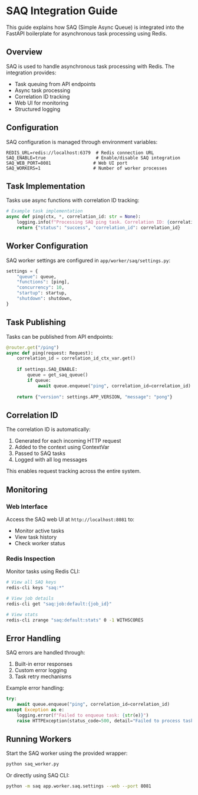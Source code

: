 # SAQ Integration Guide

This guide explains how SAQ (Simple Async Queue) is integrated into the FastAPI boilerplate for asynchronous task processing using Redis.

## Overview

SAQ is used to handle asynchronous task processing with Redis. The integration provides:
- Task queuing from API endpoints
- Async task processing
- Correlation ID tracking
- Web UI for monitoring
- Structured logging

## Configuration

SAQ configuration is managed through environment variables:

```env
REDIS_URL=redis://localhost:6379  # Redis connection URL
SAQ_ENABLE=true                   # Enable/disable SAQ integration
SAQ_WEB_PORT=8081                # Web UI port
SAQ_WORKERS=1                    # Number of worker processes
```

## Task Implementation

Tasks use async functions with correlation ID tracking:

```python
# Example task implementation
async def ping(ctx, *, correlation_id: str = None):
    logging.info(f"Processing SAQ ping task. Correlation ID: {correlation_id}")
    return {"status": "success", "correlation_id": correlation_id}
```

## Worker Configuration

SAQ worker settings are configured in `app/worker/saq/settings.py`:

```python
settings = {
    "queue": queue,
    "functions": [ping],
    "concurrency": 10,
    "startup": startup,
    "shutdown": shutdown,
}
```

## Task Publishing

Tasks can be published from API endpoints:

```python
@router.get("/ping")
async def ping(request: Request):
    correlation_id = correlation_id_ctx_var.get()
    
    if settings.SAQ_ENABLE:
        queue = get_saq_queue()
        if queue:
            await queue.enqueue("ping", correlation_id=correlation_id)
    
    return {"version": settings.APP_VERSION, "message": "pong"}
```

## Correlation ID

The correlation ID is automatically:
1. Generated for each incoming HTTP request
2. Added to the context using ContextVar
3. Passed to SAQ tasks
4. Logged with all log messages

This enables request tracking across the entire system.

## Monitoring

### Web Interface
Access the SAQ web UI at `http://localhost:8081` to:
- Monitor active tasks
- View task history
- Check worker status

### Redis Inspection
Monitor tasks using Redis CLI:
```bash
# View all SAQ keys
redis-cli keys "saq:*"

# View job details
redis-cli get "saq:job:default:{job_id}"

# View stats
redis-cli zrange "saq:default:stats" 0 -1 WITHSCORES
```

## Error Handling

SAQ errors are handled through:
1. Built-in error responses
2. Custom error logging
3. Task retry mechanisms

Example error handling:
```python
try:
    await queue.enqueue("ping", correlation_id=correlation_id)
except Exception as e:
    logging.error(f"Failed to enqueue task: {str(e)}")
    raise HTTPException(status_code=500, detail="Failed to process task")
```

## Running Workers

Start the SAQ worker using the provided wrapper:
```bash
python saq_worker.py
```

Or directly using SAQ CLI:
```bash
python -m saq app.worker.saq.settings --web --port 8081
``` 